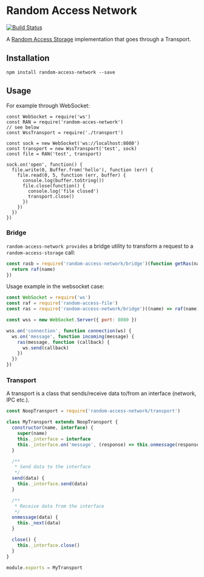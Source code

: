 # Random Access Network
[![Build Status](https://travis-ci.org/soyuka/random-access-network.svg?branch=master)](https://travis-ci.org/soyuka/random-access-network)

A [Random Access Storage](https://github.com/random-access-storage) implementation that goes through a Transport.

## Installation

```
npm install random-access-network --save
```

## Usage

For example through WebSocket:

```
const WebSocket = require('ws')
const RAN = require('random-acces-network')
// see below
const WssTransport = require('./transport')

const sock = new WebSocket('ws://localhost:8080')
const transport = new WssTransport('test', sock)
const file = RAN('test', transport)

sock.on('open', function() {
  file.write(0, Buffer.from('hello'), function (err) {
    file.read(0, 5, function (err, buffer) {
      console.log(buffer.toString())
      file.close(function() {
        console.log('file closed')
        transport.close()
      })
    })
  })
})
```

### Bridge

`random-access-network provides` a bridge utility to transform a request to a `random-access-storage` call:

```javascript
const rasb = require('random-access-network/bridge')(function getRas(name) {
  return raf(name)
})
```

Usage example in the websocket case:

```javascript
const WebSocket = require('ws')
const raf = require('random-access-file')
const ras = require('random-access-network/bridge')((name) => raf(name))

const wss = new WebSocket.Server({ port: 8080 })

wss.on('connection', function connection(ws) {
  ws.on('message', function incoming(message) {
    ras(message, function (callback) {
      ws.send(callback)
    })
  })
})

```

### Transport

A transport is a class that sends/receive data to/from an interface (network, IPC etc.).

```javascript
const NoopTransport = require('random-access-network/transport')

class MyTransport extends NoopTransport {
  constructor(name, interface) {
    super(name)
    this._interface = interface
    this._interface.on('message', (response) => this.onmessage(response))
  }

  /**
   * Send data to the interface
   */
  send(data) {
    this._interface.send(data)
  }

  /**
   * Receive data from the interface
   */
  onmessage(data) {
    this._next(data)
  }

  close() {
    this._interface.close()
  }
}

module.exports = MyTransport
```
